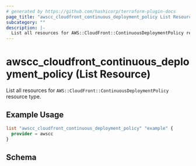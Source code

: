 ```yaml
---
# generated by https://github.com/hashicorp/terraform-plugin-docs
page_title: "awscc_cloudfront_continuous_deployment_policy List Resource - terraform-provider-awscc"
subcategory: ""
description: |-
  List all resources for AWS::CloudFront::ContinuousDeploymentPolicy resource type.
---
```


# awscc_cloudfront_continuous_deployment_policy (List Resource)

List all resources for `AWS::CloudFront::ContinuousDeploymentPolicy` resource type.

## Example Usage

```terraform
list "awscc_cloudfront_continuous_deployment_policy" "example" {
  provider = awscc
}
```

<!-- schema generated by tfplugindocs -->
## Schema
